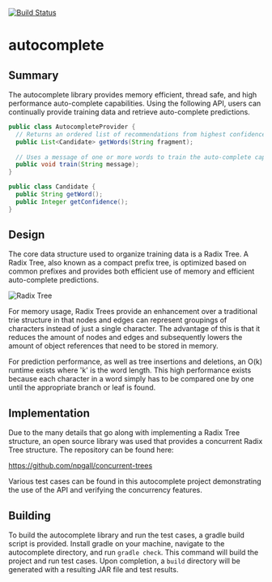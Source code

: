 [![Build Status](https://travis-ci.org/bmboyle/autocomplete.svg?branch=master)](https://travis-ci.org/bmboyle/autocomplete)

# autocomplete

## Summary

The autocomplete library provides memory efficient, thread safe, and high performance auto-complete capabilities. Using the following API, users can continually provide training data and retrieve auto-complete predictions.

```java
public class AutocompleteProvider {
  // Returns an ordered list of recommendations from highest confidence to lowest confidence.
  public List<Candidate> getWords(String fragment);
  
  // Uses a message of one or more words to train the auto-complete capability.
  public void train(String message);
}

public class Candidate {
  public String getWord();
  public Integer getConfidence();
}
```

## Design

The core data structure used to organize training data is a Radix Tree. A Radix Tree, also known as a compact prefix tree, is optimized based on common prefixes and provides both efficient use of memory and efficient auto-complete predictions.

![Radix Tree](https://upload.wikimedia.org/wikipedia/commons/a/ae/Patricia_trie.svg)

For memory usage, Radix Trees provide an enhancement over a traditional trie structure in that nodes and edges can represent groupings of characters instead of just a single character. The advantage of this is that it reduces the amount of nodes and edges and subsequently lowers the amount of object references that need to be stored in memory. 

For prediction performance, as well as tree insertions and deletions, an O(k) runtime exists where 'k' is the word length. This high performance exists because each character in a word simply has to be compared one by one until the appropriate branch or leaf is found. 

## Implementation

Due to the many details that go along with implementing a Radix Tree structure, an open source library was used that provides a concurrent Radix Tree structure. The repository can be found here:

https://github.com/npgall/concurrent-trees

Various test cases can be found in this autocomplete project demonstrating the use of the API and verifying the concurrency features. 

## Building

To build the autocomplete library and run the test cases, a gradle build script is provided. Install gradle on your machine, navigate to the autocomplete directory, and run `gradle check`. This command will build the project and run test cases. Upon completion, a `build` directory will be generated with a resulting JAR file and test results. 
